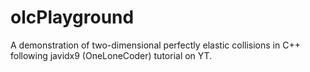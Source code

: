 # olcPlayground

A demonstration of two-dimensional perfectly elastic collisions in C++ following javidx9 (OneLoneCoder) tutorial on YT.
